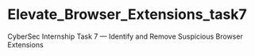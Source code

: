 # Elevate_Browser_Extensions_task7
CyberSec Internship Task 7 — Identify and Remove Suspicious Browser Extensions
